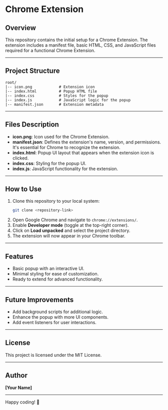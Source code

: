 # Chrome Extension

## Overview
This repository contains the initial setup for a Chrome Extension. The extension includes a manifest file, basic HTML, CSS, and JavaScript files required for a functional Chrome Extension.

---

## Project Structure
```
root/
|-- icon.png            # Extension icon
|-- index.html          # Popup HTML file
|-- index.css           # Styles for the popup
|-- index.js            # JavaScript logic for the popup
|-- manifest.json       # Extension metadata
```

---

## Files Description
- **icon.png**: Icon used for the Chrome Extension.
- **manifest.json**: Defines the extension's name, version, and permissions. It's essential for Chrome to recognize the extension.
- **index.html**: Popup UI layout that appears when the extension icon is clicked.
- **index.css**: Styling for the popup UI.
- **index.js**: JavaScript functionality for the extension.

---

## How to Use
1. Clone this repository to your local system:
   ```bash
   git clone <repository-link>
   ```
2. Open Google Chrome and navigate to `chrome://extensions/`.
3. Enable **Developer mode** (toggle at the top-right corner).
4. Click on **Load unpacked** and select the project directory.
5. The extension will now appear in your Chrome toolbar.

---

## Features
- Basic popup with an interactive UI.
- Minimal styling for ease of customization.
- Ready to extend for advanced functionality.

---

## Future Improvements
- Add background scripts for additional logic.
- Enhance the popup with more UI components.
- Add event listeners for user interactions.

---

## License
This project is licensed under the MIT License.

---

## Author
**[Your Name]**

---

Happy coding! :rocket:
